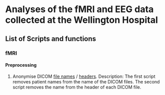 # Analyses of the fMRI and EEG data collected at the Wellington Hospital

## List of Scripts and functions

### fMRI

#### Preprocessing
 
1) Anonymise DICOM [file names]([url](https://github.com/Davi93/raindrop_analyses_fmri_eeg/blob/main/fmri/preprocessing/anonymise_data_fnames.ipynb)) / [headers]([url](https://github.com/Davi93/raindrop_analyses_fmri_eeg/blob/main/fmri/preprocessing/anonymise_data_headers.ipynb)). 
Description: The first script removes patient names from the name of the DICOM files. The second script removes the name from the header of each DICOM file.
